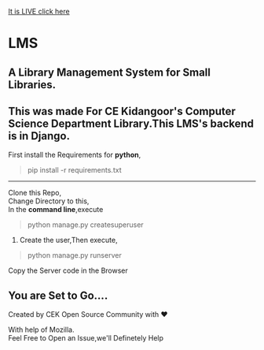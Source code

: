 [It is LIVE click here](https://athulca.pythonanywhere.com)
# LMS
## A Library Management System for Small Libraries.
This was made For CE Kidangoor's Computer Science Department Library.This LMS's backend is in Django.
-------------
First install the Requirements for **python**,

>pip install -r requirements.txt
----------  
Clone this Repo,  
Change Directory to this,  
In the **command line**,execute  
>python manage.py createsuperuser  

1. Create the user,Then execute,  

>python manage.py runserver   

Copy the Server code in the Browser
## You are Set to Go....

Created by CEK Open Source Community with :heart:   


With help of Mozilla.    
Feel Free to Open an Issue,we'll Definetely Help

